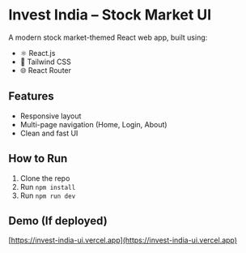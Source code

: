# Invest India – Stock Market UI

A modern stock market-themed React web app, built using:

- ⚛️ React.js
- 💨 Tailwind CSS
- 🌐 React Router

## Features

- Responsive layout
- Multi-page navigation (Home, Login, About)
- Clean and fast UI

## How to Run

1. Clone the repo
2. Run `npm install`
3. Run `npm run dev`

## Demo (If deployed)
[https://invest-india-ui.vercel.app](https://invest-india-ui.vercel.app) <!-- update if deployed -->
